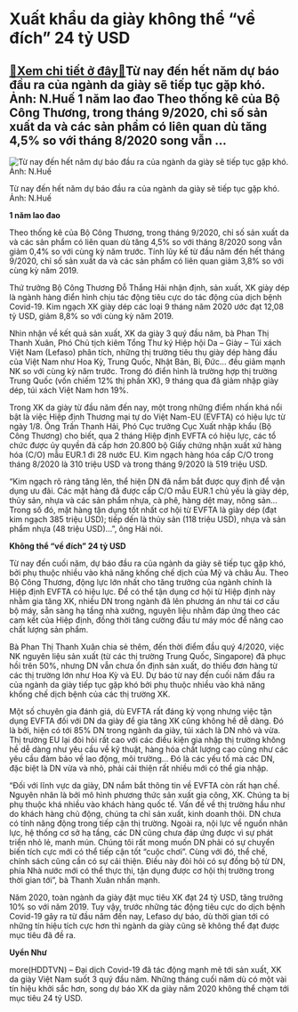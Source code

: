 Xuất khẩu da giày không thể “về đích” 24 tỷ USD
===============================================

[:gift:Xem chi tiết ở đây:gift:](https://hddtvn.com/xuat-khau-da-giay-khong-the-ve-dich-24-ty-usd/)Từ nay đến hết năm dự báo đầu ra của ngành da giày sẽ tiếp tục gặp khó. Ảnh: N.Huế 1 năm lao đao Theo thống kê của Bộ Công Thương, trong tháng 9/2020, chỉ số sản xuất da và các sản phẩm có liên quan dù tăng 4,5% so với tháng 8/2020 song vẫn …
--------------------------------------------------------------------------------------------------------------------------------------------------------------------------------------------------------------------------------------------------





![Từ nay đến hết năm dự báo đầu ra của ngành da giày sẽ tiếp tục gặp khó. 	Ảnh: N.Huế	](https://hddtvn.com/wp-content/uploads/2021/01/3229_10-0225_20160418_033805953_iOS.jpg "Từ nay đến hết năm dự báo đầu ra của ngành da giày sẽ tiếp tục gặp khó. 	Ảnh: N.Huế	")


Từ nay đến hết năm dự báo đầu ra của ngành da giày sẽ tiếp tục gặp khó. Ảnh: N.Huế



**1 năm lao đao**


Theo thống kê của Bộ Công Thương, trong tháng 9/2020, chỉ số sản xuất da và các sản phẩm có liên quan dù tăng 4,5% so với tháng 8/2020 song vẫn giảm 0,4% so với cùng kỳ năm trước. Tính lũy kế từ đầu năm đến hết tháng 9/2020, chỉ số sản xuất da và các sản phẩm có liên quan giảm 3,8% so với cùng kỳ năm 2019.


Thứ trưởng Bộ Công Thương Đỗ Thắng Hải nhận định, sản xuất, XK giày dép là ngành hàng điển hình chịu tác động tiêu cực do tác động của dịch bệnh Covid-19. Kim ngạch XK giày dép các loại 9 tháng năm 2020 ước đạt 12,08 tỷ USD, giảm 8,8% so với cùng kỳ năm 2019.


Nhìn nhận về kết quả sản xuất, XK da giày 3 quý đầu năm, bà Phan Thị Thanh Xuân, Phó Chủ tịch kiêm Tổng Thư ký Hiệp hội Da – Giày – Túi xách Việt Nam (Lefaso) phân tích, những thị trường tiêu thụ giày dép hàng đầu của Việt Nam như Hoa Kỳ, Trung Quốc, Nhật Bản, Bỉ, Đức… đều giảm mạnh NK so với cùng kỳ năm trước. Trong đó điển hình là trường hợp thị trường Trung Quốc (vốn chiếm 12% thị phần XK), 9 tháng qua đã giảm nhập giày dép, túi xách Việt Nam hơn 19%.


Trong XK da giày từ đầu năm đến nay, một trong những điểm nhấn khá nổi bật là việc Hiệp định Thương mại tự do Việt Nam-EU (EVFTA) có hiệu lực từ ngày 1/8. Ông Trần Thanh Hải, Phó Cục trưởng Cục Xuất nhập khẩu (Bộ Công Thương) cho biết, qua 2 tháng Hiệp định EVFTA có hiệu lực, các tổ chức được ủy quyền đã cấp hơn 20.800 bộ Giấy chứng nhận xuất xứ hàng hóa (C/O) mẫu EUR.1 đi 28 nước EU. Kim ngạch hàng hóa cấp C/O trong tháng 8/2020 là 310 triệu USD và trong tháng 9/2020 là 519 triệu USD.


“Kim ngạch rõ ràng tăng lên, thể hiện DN đã nắm bắt được quy định để vận dụng ưu đãi. Các mặt hàng đã được cấp C/O mẫu EUR.1 chủ yếu là giày dép, thủy sản, nhựa và các sản phẩm nhựa, cà phê, hàng dệt may, nông sản… Trong số đó, mặt hàng tận dụng tốt nhất cơ hội từ EVFTA là giày dép (đạt kim ngạch 385 triệu USD); tiếp dến là thủy sản (118 triệu USD), nhựa và sản phẩm nhựa (48 triệu USD)…”, ông Hải nói.


**Không thể “về đích” 24 tỷ USD**


Từ nay đến cuối năm, dự báo đầu ra của ngành da giày sẽ tiếp tục gặp khó, bởi phụ thuộc nhiều vào khả năng khống chế dịch của Mỹ và châu Âu. Theo Bộ Công Thương, động lực lớn nhất cho tăng trưởng của ngành chính là Hiệp định EVFTA có hiệu lực. Để có thể tận dụng cơ hội từ Hiệp định này nhằm gia tăng XK, nhiều DN trong ngành đã lên phương án như tái cơ cấu bộ máy, sẵn sàng hạ tầng nhà xưởng, nguyên liệu nhằm đáp ứng theo các cam kết của Hiệp định, đồng thời tăng cường đầu tư máy móc để nâng cao chất lượng sản phẩm.


Bà Phan Thị Thanh Xuân chia sẻ thêm, đến thời điểm đầu quý 4/2020, việc NK nguyên liệu sản xuất (từ các thị trường Trung Quốc, Singapore) đã phục hồi trên 50%, nhưng DN vẫn chưa ổn định sản xuất, do thiếu đơn hàng từ các thị trường lớn như Hoa Kỳ và EU. Dự báo từ nay đến cuối năm đầu ra của ngành da giày tiếp tục gặp khó bởi phụ thuộc nhiều vào khả năng khống chế dịch bệnh của các thị trường XK.


Một số chuyên gia đánh giá, dù EVFTA rất đáng kỳ vọng nhưng việc tận dụng EVFTA đối với DN da giày để gia tăng XK cũng không hề dễ dàng. Đó là bởi, hiện có tới 85% DN trong ngành da giày, túi xách là DN nhỏ và vừa. Thị trường EU lại đòi hỏi rất cao với các điều kiện gia nhập thị trường không hề dễ dàng như yêu cầu về kỹ thuật, hàng hóa chất lượng cao cũng như các yêu cầu đảm bảo về lao động, môi trường… Đó là các yếu tố mà các DN, đặc biệt là DN vừa và nhỏ, phải cải thiện rất nhiều mới có thể gia nhập.


“Đối với lĩnh vực da giày, DN nắm bắt thông tin về EVFTA còn rất hạn chế. Nguyên nhân là bởi mô hình phương thức sản xuất gia công, XK. Chúng ta bị phụ thuộc khá nhiều vào khách hàng quốc tế. Vấn đề về thị trường hầu như do khách hàng chủ động, chúng ta chỉ sản xuất, kinh doanh thôi. DN chưa có tính năng động trong tiếp cận thị trường. Ngoài ra, nội lực về nguồn nhân lực, hệ thống cơ sở hạ tầng, các DN cũng chưa đáp ứng được vì sự phát triển nhỏ lẻ, manh mún. Chúng tôi rất mong muốn DN phải có sự chuyển biến tích cực mới có thể tiếp cận tốt “cuộc chơi”. Cùng với đó, thể chế, chính sách cũng cần có sự cải thiện. Điều này đòi hỏi có sự đồng bộ từ DN, phía Nhà nước mới có thể thực thi, tận dụng được cơ hội thị trường trong thời gian tới”, bà Thanh Xuân nhấn mạnh.


Năm 2020, toàn ngành da giày đặt mục tiêu XK đạt 24 tỷ USD, tăng trưởng 10% so với năm 2019. Tuy vậy, trước những tác động tiêu cực do dịch bệnh Covid-19 gây ra từ đầu năm đến nay, Lefaso dự báo, dù thời gian tới có những tín hiệu tích cực hơn thì ngành da giày cũng sẽ không thể đạt được mục tiêu đã đề ra.




**Uyển Như**



more(HDDTVN) – Đại dịch Covid-19 đã tác động mạnh mẽ tới sản xuất, XK da giày Việt Nam suốt 3 quý đầu năm. Những tháng cuối năm dù có một vài tín hiệu khởi sắc hơn, song dự báo XK da giày năm 2020 không thể chạm tới mục tiêu 24 tỷ USD.

